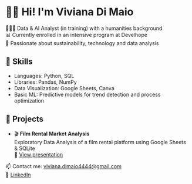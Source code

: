 # 👋🏻 Hi! I'm Viviana Di Maio  
👩🏻‍💻 Data & AI Analyst (in training) with a humanities background  
📊 Currently enrolled in an intensive program at Develhope   
🌱 Passionate about sustainability, technology and data analysis 

## 🔧 Skills  
- Languages: Python, SQL  
- Libraries: Pandas, NumPy  
- Data Visualization: Google Sheets, Canva  
- Basic ML: Predictive models for trend detection and process optimization  

## 📂 Projects   
- 🎬 **Film Rental Market Analysis**  
  Exploratory Data Analysis of a film rental platform using Google Sheets & SQLite  
📄 [View presentation](https://github.com/vivianadimaio/vivianadimaio/raw/main/MovieNow_ppt.pdf)
 

📫 Contact me: viviana.dimaio4444@gmail.com  
🔗 [LinkedIn](https://www.linkedin.com/in/vivianadimaio)
